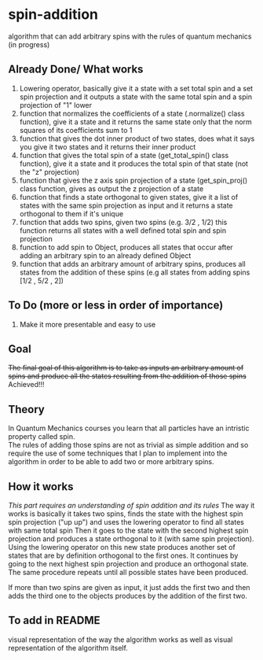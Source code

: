 # spin-addition
algorithm that can add arbitrary spins with the rules of quantum mechanics (in progress)

## Already Done/ What works
1. Lowering operator, basically give it a state with a set total spin and a set spin projection and it outputs a state with the same total spin and a spin projection of "1" lower
2. function that normalizes the coefficients of a state (.normalize() class function), give it a state and it returns the same state only that the norm squares of its coefficients sum to 1
3. function that gives the dot inner product of two states, does what it says you give it two states and it returns their inner product
4. function that gives the total spin of a state (get_total_spin() class function), give it a state and it produces the total spin of that state (not the "z" projection)
5. function that gives the z axis spin projection of a state (get_spin_proj() class function, gives as output the z projection of a state
6. function that finds a state orthogonal to given states, give it a list of states with the same spin projection as input and it returns a state orthogonal to them if it's unique
7. function that adds two spins, given two spins (e.g. 3/2 , 1/2) this function returns all states with a well defined total spin and spin projection
8. function to add spin to Object, produces all states that occur after adding an arbitrary spin to an already defined Object
9. function that adds an arbitrary amount of arbitrary spins, produces all states from the addition of these spins (e.g all states from adding spins [1/2 , 5/2 , 2])

## To Do (more or less in order of importance)
1. Make it more presentable and easy to use

## Goal
~~The final goal of this algorithm is to take as inputs an arbitrary amount of spins and produce all the states resulting from the addition of those spins~~  
Achieved!!!

## Theory
In Quantum Mechanics courses you learn that all particles have an intristic property called spin.  
The rules of adding those spins are not as trivial as simple addition and so require the use of some techniques that I plan to implement into the algorithm in order to be able to add two or more arbitrary spins.  

## How it works
*This part requires an understanding of spin addition and its rules*
The way it works is basically it takes two spins, finds the state with the highest spin spin projection ("up up") and uses the lowering operator to find all states with same total spin
Then it goes to the state with the second highest spin projection and produces a state orthogonal to it (with same spin projection). Using the lowering operator on this new state produces another set of states that are by definition orthogonal to the first ones. It continues by going to the next highest spin projection and produce an orthogonal state. The same procedure repeats until all possible states have been produced.

If more than two spins are given as input, it just adds the first two and then adds the third one to the objects produces by the addition of the first two.

## To add in README
visual representation of the way the algorithm works as well as visual representation of the algorithm itself.
